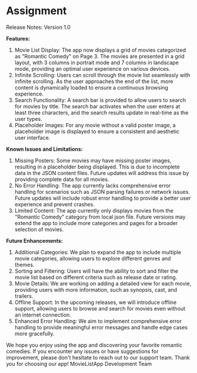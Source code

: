 # Assignment
Release Notes: Version 1.0

**Features:**

1. Movie List Display: The app now displays a grid of movies categorized as "Romantic Comedy" on Page 3. The movies are presented in a grid layout, with 3 columns in portrait mode and 7 columns in landscape mode, providing an optimal user experience on various devices.
2. Infinite Scrolling: Users can scroll through the movie list seamlessly with infinite scrolling. As the user approaches the end of the list, more content is dynamically loaded to ensure a continuous browsing experience.
3. Search Functionality: A search bar is provided to allow users to search for movies by title. The search bar activates when the user enters at least three characters, and the search results update in real-time as the user types.
4. Placeholder Images: For any movie without a valid poster image, a placeholder image is displayed to ensure a consistent and aesthetic user interface.

**Known Issues and Limitations:**
1. Missing Posters: Some movies may have missing poster images, resulting in a placeholder being displayed. This is due to incomplete data in the JSON content files. Future updates will address this issue by providing complete data for all movies.
2. No Error Handling: The app currently lacks comprehensive error handling for scenarios such as JSON parsing failures or network issues. Future updates will include robust error handling to provide a better user experience and prevent crashes.
3. Limited Content: The app currently only displays movies from the "Romantic Comedy" category from local json file. Future versions may extend the app to include more categories and pages for a broader selection of movies.

**Future Enhancements:**

1. Additional Categories: We plan to expand the app to include multiple movie categories, allowing users to explore different genres and themes.
2. Sorting and Filtering: Users will have the ability to sort and filter the movie list based on different criteria such as release date or rating.
3. Movie Details: We are working on adding a detailed view for each movie, providing users with more information, such as synopsis, cast, and trailers.
4. Offline Support: In the upcoming releases, we will introduce offline support, allowing users to browse and search for movies even without an internet connection.
5. Enhanced Error Handling: We aim to implement comprehensive error handling to provide meaningful error messages and handle edge cases more gracefully.

We hope you enjoy using the app and discovering your favorite romantic comedies. If you encounter any issues or have suggestions for improvement, please don't hesitate to reach out to our support team.
Thank you for choosing our app!
MovieListApp
Development Team